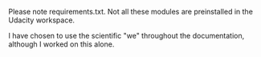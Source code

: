 Please note requirements.txt. Not all these modules are preinstalled in the Udacity workspace.

I have chosen to use the scientific "we" throughout the documentation, although I worked on this alone.